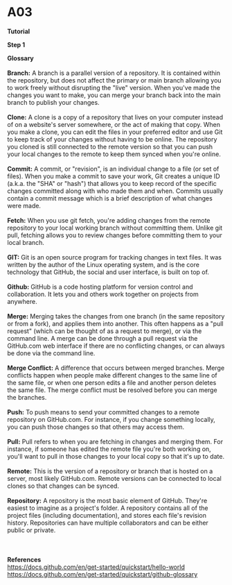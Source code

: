 # A03
**Tutorial** </br>

**Step 1** </br>

**Glossary** </br></br>
**Branch:** A branch is a parallel version of a repository. It is contained within the repository, but does not affect the primary or main branch allowing you to work freely without disrupting the "live" version. When you've made the changes you want to make, you can merge your branch back into the main branch to publish your changes. </br></br>
**Clone:** A clone is a copy of a repository that lives on your computer instead of on a website's server somewhere, or the act of making that copy. When you make a clone, you can edit the files in your preferred editor and use Git to keep track of your changes without having to be online. The repository you cloned is still connected to the remote version so that you can push your local changes to the remote to keep them synced when you're online.</br></br>
**Commit:** A commit, or "revision", is an individual change to a file (or set of files). When you make a commit to save your work, Git creates a unique ID (a.k.a. the "SHA" or "hash") that allows you to keep record of the specific changes committed along with who made them and when. Commits usually contain a commit message which is a brief description of what changes were made.</br></br>
**Fetch:** When you use git fetch, you're adding changes from the remote repository to your local working branch without committing them. Unlike git pull, fetching allows you to review changes before committing them to your local branch.</br></br>
**GIT:** Git is an open source program for tracking changes in text files. It was written by the author of the Linux operating system, and is the core technology that GitHub, the social and user interface, is built on top of.</br></br>
**Github:** GitHub is a code hosting platform for version control and collaboration. It lets you and others work together on projects from anywhere.</br></br>
**Merge:** Merging takes the changes from one branch (in the same repository or from a fork), and applies them into another. This often happens as a "pull request" (which can be thought of as a request to merge), or via the command line. A merge can be done through a pull request via the GitHub.com web interface if there are no conflicting changes, or can always be done via the command line.</br></br>
**Merge Conflict:** A difference that occurs between merged branches. Merge conflicts happen when people make different changes to the same line of the same file, or when one person edits a file and another person deletes the same file. The merge conflict must be resolved before you can merge the branches.</br></br>
**Push:** To push means to send your committed changes to a remote repository on GitHub.com. For instance, if you change something locally, you can push those changes so that others may access them.</br></br>
**Pull:** Pull refers to when you are fetching in changes and merging them. For instance, if someone has edited the remote file you're both working on, you'll want to pull in those changes to your local copy so that it's up to date.</br></br>
**Remote:** This is the version of a repository or branch that is hosted on a server, most likely GitHub.com. Remote versions can be connected to local clones so that changes can be synced.</br></br>
**Repository:** A repository is the most basic element of GitHub. They're easiest to imagine as a project's folder. A repository contains all of the project files (including documentation), and stores each file's revision history. Repositories can have multiple collaborators and can be either public or private.</br></br>
</br></br>
**References** </br>
https://docs.github.com/en/get-started/quickstart/hello-world
https://docs.github.com/en/get-started/quickstart/github-glossary
